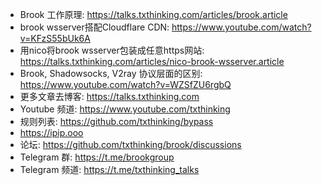 - Brook 工作原理: https://talks.txthinking.com/articles/brook.article
- brook wsserver搭配Cloudflare CDN: https://www.youtube.com/watch?v=KFzS55bUk6A
- 用nico将brook wsserver包装成任意https网站: https://talks.txthinking.com/articles/nico-brook-wsserver.article
- Brook, Shadowsocks, V2ray 协议层面的区别: https://www.youtube.com/watch?v=WZSfZU6rgbQ
- 更多文章去博客: https://talks.txthinking.com
- Youtube 频道: https://www.youtube.com/txthinking
- 规则列表: https://github.com/txthinking/bypass
- https://ipip.ooo
- 论坛: https://github.com/txthinking/brook/discussions
- Telegram 群: https://t.me/brookgroup
- Telegram 频道: https://t.me/txthinking_talks
